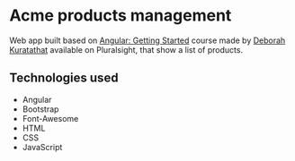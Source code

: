# Acme products management

Web app built based on [Angular: Getting Started](https://app.pluralsight.com/library/courses/angular-2-getting-started-update/table-of-contents) course made by [Deborah Kuratathat](https://github.com/DeborahK) available on Pluralsight, that show a list of products.

## Technologies used

- Angular
- Bootstrap
- Font-Awesome
- HTML
- CSS
- JavaScript